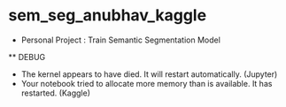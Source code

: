 # sem_seg_anubhav_kaggle
- Personal Project : Train Semantic Segmentation Model
 
** DEBUG
- The kernel appears to have died. It will restart automatically. (Jupyter)
- Your notebook tried to allocate more memory than is available. It has restarted. (Kaggle)
